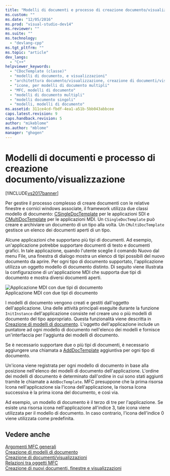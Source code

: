 ```yaml
---
title: "Modelli di documenti e processo di creazione documento/visualizzazione | Microsoft Docs"
ms.custom: ""
ms.date: "12/05/2016"
ms.prod: "visual-studio-dev14"
ms.reviewer: ""
ms.suite: ""
ms.technology: 
  - "devlang-cpp"
ms.tgt_pltfrm: ""
ms.topic: "article"
dev_langs: 
  - "C++"
helpviewer_keywords: 
  - "CDocTemplate (classe)"
  - "modelli di documento, e visualizzazioni"
  - "architettura documento/visualizzazione, creazione di documenti/visualizzazione"
  - "icone, per modelli di documento multipli"
  - "MFC, modelli di documento"
  - "modelli di documento multipli"
  - "modelli documento singoli"
  - "modelli, modelli di documento"
ms.assetid: 311ce4cd-fbdf-4ea1-a51b-5bb043abbcee
caps.latest.revision: 9
caps.handback.revision: 5
author: "mikeblome"
ms.author: "mblome"
manager: "ghogen"
---
```

# Modelli di documenti e processo di creazione documento/visualizzazione
[!INCLUDE[vs2017banner](../assembler/inline/includes/vs2017banner.md)]

Per gestire il processo complesso di creare documenti con le relative finestre e cornici windows associate, il framework utilizza due classi modello di documento: [CSingleDocTemplate](../mfc/reference/csingledoctemplate-class.md) per le applicazioni SDI e [CMultiDocTemplate](../mfc/reference/cmultidoctemplate-class.md) per le applicazioni MDI.  Un `CSingleDocTemplate` può creare e archiviare un documento di un tipo alla volta.  Un `CMultiDocTemplate` gestisce un elenco dei documenti aperti di un tipo.  
  
 Alcune applicazioni che supportano più tipi di documenti.  Ad esempio, un'applicazione potrebbe supportare documenti di testo e documenti grafici.  In tale applicazione, quando l'utente sceglie il comando Nuovo dal menu File, una finestra di dialogo mostra un elenco di tipi possibili del nuovo documento da aprire.  Per ogni tipo di documento supportato, l'applicazione utilizza un oggetto modello di documento distinto.  Di seguito viene illustrata la configurazione di un'applicazione MDI che supporta due tipi di documento e mostra diversi documenti aperti.  
  
 ![Applicazione MDI con due tipi di documento](../mfc/media/vc387h1.png "vc387H1")  
Applicazione MDI con due tipi di documento  
  
 I modelli di documento vengono creati e gestiti dall'oggetto dell'applicazione.  Una delle attività principali eseguite durante la funzione `InitInstance` dell'applicazione consiste nel creare uno o più modelli di documento del tipo appropriato.  Questa funzionalità viene descritta in [Creazione di modelli di documento](../mfc/document-template-creation.md).  L'oggetto dell'applicazione include un puntatore ad ogni modello di documento nell'elenco dei modelli e fornisce un'interfaccia per l'aggiunta dei modelli di documento.  
  
 Se è necessario supportare due o più tipi di documenti, è necessario aggiungere una chiamata a [AddDocTemplate](../Topic/CWinApp::AddDocTemplate.md) aggiuntiva per ogni tipo di documento.  
  
 Un'icona viene registrata per ogni modello di documento in base alla posizione nell'elenco dei modelli di documento dell'applicazione.  L'ordine dei modelli di documento è determinato dall'ordine in cui sono stati aggiunti tramite le chiamate a `AddDocTemplate`.  MFC presuppone che la prima risorsa Icona nell'applicazione sia l'icona dell'applicazione, la risorsa Icona successiva è la prima icona del documento, e così via.  
  
 Ad esempio, un modello di documento è il terzo di tre per l'applicazione.  Se esiste una risorsa icona nell'applicazione all'indice 3, tale icona viene utilizzata per il modello di documento.  In caso contrario, l'icona dell'indice 0 viene utilizzata come predefinita.  
  
## Vedere anche  
 [Argomenti MFC generali](../mfc/general-mfc-topics.md)   
 [Creazione di modelli di documento](../mfc/document-template-creation.md)   
 [Creazione di documenti\/visualizzazioni](../mfc/document-view-creation.md)   
 [Relazioni tra oggetti MFC](../mfc/relationships-among-mfc-objects.md)   
 [Creazione di nuovi documenti, finestre e visualizzazioni](../mfc/creating-new-documents-windows-and-views.md)